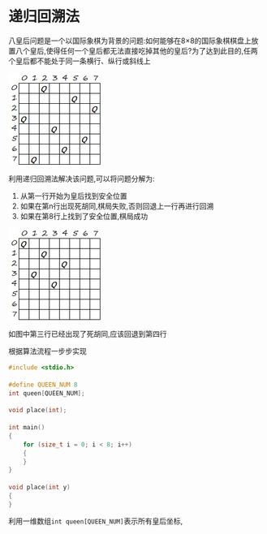 # 递归回溯法

八皇后问题是一个以国际象棋为背景的问题:如何能够在8×8的国际象棋棋盘上放置八个皇后,使得任何一个皇后都无法直接吃掉其他的皇后?为了达到此目的,任两个皇后都不能处于同一条横行、纵行或斜线上

![八皇后问题](/C语言基础/八皇后问题.jpg)

利用递归回溯法解决该问题,可以将问题分解为:

1. 从第一行开始为皇后找到安全位置
2. 如果在第n行出现死胡同,棋局失败,否则回退上一行再进行回溯
3. 如果在第8行上找到了安全位置,棋局成功

![八皇后问题-回溯](/C语言基础/八皇后问题-回溯.jpg)

如图中第三行已经出现了死胡同,应该回退到第四行

根据算法流程一步步实现

```cpp
#include <stdio.h>

#define QUEEN_NUM 8
int queen[QUEEN_NUM];

void place(int);

int main()
{
    for (size_t i = 0; i < 8; i++)
    {
    }
}

void place(int y)
{
}
```

利用一维数组`int queen[QUEEN_NUM]`表示所有皇后坐标,
